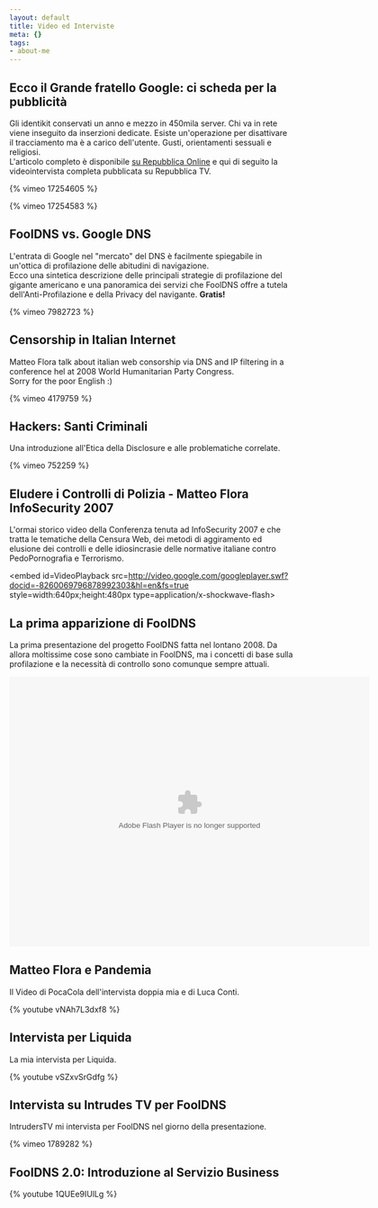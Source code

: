 ```yaml
--- 
layout: default
title: Video ed Interviste
meta: {}
tags:
- about-me
---
```

## Ecco il Grande fratello Google: ci scheda per la pubblicità
Gli identikit conservati un anno e mezzo in 450mila server. Chi va in rete viene inseguito da inserzioni dedicate. Esiste un'operazione per disattivare il tracciamento ma è a carico dell'utente. Gusti, orientamenti sessuali e religiosi.  
L'articolo completo è disponibile [su Repubblica Online](http://www.repubblica.it/tecnologia/2010/08/13/news/google_spia-6257171/) e qui di seguito la videointervista completa pubblicata su Repubblica TV.  
  
{% vimeo 17254605 %}
 
{% vimeo 17254583 %}
  
  
## FoolDNS vs. Google DNS  
  
L'entrata di Google nel "mercato" del DNS è facilmente spiegabile in un'ottica di profilazione delle abitudini di navigazione.  
Ecco una sintetica descrizione delle principali strategie di profilazione del gigante americano e una panoramica dei servizi che FoolDNS offre a tutela dell'Anti-Profilazione e della Privacy del navigante. **Gratis!**  
  
{% vimeo 7982723 %}
  
## Censorship in Italian Internet  
  
Matteo Flora talk about italian web consorship via DNS and IP filtering in a conference hel at 2008 World Humanitarian Party Congress.  
Sorry for the poor English :)  
  
{% vimeo 4179759 %}
  
## Hackers: Santi Criminali  
  
Una introduzione all'Etica della Disclosure e alle problematiche correlate.  

{% vimeo 752259 %}
  
## Eludere i Controlli di Polizia - Matteo Flora InfoSecurity 2007
  
L'ormai storico video della Conferenza tenuta ad InfoSecurity 2007 e che tratta le tematiche della Censura Web, dei metodi di aggiramento ed elusione dei controlli e delle idiosincrasie delle normative italiane contro PedoPornografia e Terrorismo.  
  
<embed id=VideoPlayback src=http://video.google.com/googleplayer.swf?docid=-8260069796878992303&hl=en&fs=true style=width:640px;height:480px type=application/x-shockwave-flash> </embed>  
  
## La prima apparizione di FoolDNS  
  
La prima presentazione del progetto FoolDNS fatta nel lontano 2008. Da allora moltissime cose sono cambiate in FoolDNS, ma i concetti di base sulla profilazione e la necessità di controllo sono comunque sempre attuali.  
  
<object height="480" width="640">
<param name="movie" value="http://webtv.dolmedia.tv/js/mediaplayer.swf">
<param name="allowfullscreen" value="true">
<param name="flashvars" value="config=http://webtv.dolmedia.tv/playerdolmedia.xml&amp;file=http://webtv.dolmedia.tv/xml/embed/5670">
<embed src="http://webtv.dolmedia.tv/js/mediaplayer.swf" type="application/x-shockwave-flash" flashvars="config=http://webtv.dolmedia.tv/playerdolmedia.xml&amp;file=http://webtv.dolmedia.tv/xml/embed/5670" allowfullscreen="true" height="480" width="640">
</object> 
  
## Matteo Flora e Pandemia  
  
Il Video di PocaCola dell'intervista doppia mia e di Luca Conti.  
  
{% youtube vNAh7L3dxf8 %}
  
## Intervista per Liquida  
  
La mia intervista per Liquida.  
  
{% youtube vSZxvSrGdfg %}  
  
## Intervista su Intrudes TV per FoolDNS  
  
IntrudersTV mi intervista per FoolDNS nel giorno della presentazione.  
  
{% vimeo 1789282 %} 
  
## FoolDNS 2.0: Introduzione al Servizio Business  
  
{% youtube 1QUEe9IUlLg %}
